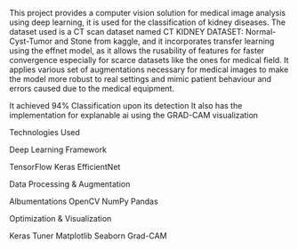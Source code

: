 This project provides a computer vision solution for medical image analysis using deep learning, it is used for the classification of kidney diseases. 
The dataset used is a CT scan dataset named CT KIDNEY DATASET: Normal-Cyst-Tumor and Stone from kaggle, and it incorporates transfer learning using
the effnet model, as it allows the rusability of features for faster convergence especially for scarce datasets like the ones for medical field. It 
applies various set of augmentations necessary for medical images to make the model more robust to real settings and mimic patient behaviour and 
errors caused due to the medical equipment.

It achieved 94% Classification upon its detection
It also has the implementation for explanable ai using the GRAD-CAM 
visualization


Technologies Used


Deep Learning Framework

TensorFlow 
Keras 
EfficientNet 


Data Processing & Augmentation


Albumentations 
OpenCV 
NumPy 
Pandas 


Optimization & Visualization


Keras Tuner 
Matplotlib 
Seaborn 
Grad-CAM
